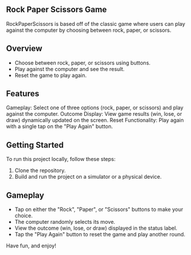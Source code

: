 ## Rock Paper Scissors Game
RockPaperScissors is based off of the classic game where users can play against the computer by choosing between rock, paper, or scissors.

## Overview
- Choose between rock, paper, or scissors using buttons.
- Play against the computer and see the result.
- Reset the game to play again.
  
## Features
Gameplay: Select one of three options (rock, paper, or scissors) and play against the computer.
Outcome Display: View game results (win, lose, or draw) dynamically updated on the screen.
Reset Functionality: Play again with a single tap on the "Play Again" button.

## Getting Started
To run this project locally, follow these steps:
1. Clone the repository.
2. Build and run the project on a simulator or a physical device.

## Gameplay
- Tap on either the "Rock", "Paper", or "Scissors" buttons to make your choice.
- The computer randomly selects its move.
- View the outcome (win, lose, or draw) displayed in the status label.
- Tap the "Play Again" button to reset the game and play another round.

  
Have fun, and enjoy!
